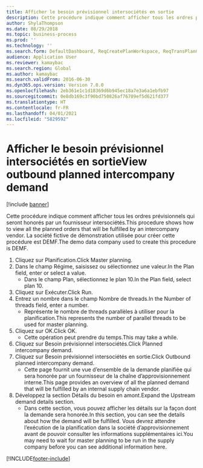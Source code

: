 ```yaml
---
title: Afficher le besoin prévisionnel intersociétés en sortie
description: Cette procédure indique comment afficher tous les ordres prévisionnels qui seront honorés par un fournisseur intersociétés.
author: ShylaThompson
ms.date: 08/29/2018
ms.topic: business-process
ms.prod: ''
ms.technology: ''
ms.search.form: DefaultDashboard, ReqCreatePlanWorkspace, ReqTransPlanCard, ReqOutboundIntercompanyDemand
audience: Application User
ms.reviewer: kamaybac
ms.search.region: Global
ms.author: kamaybac
ms.search.validFrom: 2016-06-30
ms.dyn365.ops.version: Version 7.0.0
ms.openlocfilehash: 2eb361e1c1d18369d6b945ec18a7e3a6a1ebfb97
ms.sourcegitcommit: 0e8db169c3f90bd750826af76709ef5d621fd377
ms.translationtype: HT
ms.contentlocale: fr-FR
ms.lasthandoff: 04/01/2021
ms.locfileid: "5829592"
---
```

# <a name="view-outbound-planned-intercompany-demand"></a><span data-ttu-id="b209e-103">Afficher le besoin prévisionnel intersociétés en sortie</span><span class="sxs-lookup"><span data-stu-id="b209e-103">View outbound planned intercompany demand</span></span>

[!include [banner](../../includes/banner.md)]

<span data-ttu-id="b209e-104">Cette procédure indique comment afficher tous les ordres prévisionnels qui seront honorés par un fournisseur intersociétés.</span><span class="sxs-lookup"><span data-stu-id="b209e-104">This procedure shows how to view all the planned orders that will be fulfilled by an intercompany vendor.</span></span> <span data-ttu-id="b209e-105">La société fictive de démonstration utilisée pour créer cette procédure est DEMF.</span><span class="sxs-lookup"><span data-stu-id="b209e-105">The demo data company used to create this procedure is DEMF.</span></span>

1. <span data-ttu-id="b209e-106">Cliquez sur Planification.</span><span class="sxs-lookup"><span data-stu-id="b209e-106">Click Master planning.</span></span>
2. <span data-ttu-id="b209e-107">Dans le champ Régime, saisissez ou sélectionnez une valeur.</span><span class="sxs-lookup"><span data-stu-id="b209e-107">In the Plan field, enter or select a value.</span></span>
    * <span data-ttu-id="b209e-108">Dans le champ Plan, sélectionnez le plan 10.</span><span class="sxs-lookup"><span data-stu-id="b209e-108">In the Plan field, select plan 10.</span></span>  
3. <span data-ttu-id="b209e-109">Cliquez sur Exécuter.</span><span class="sxs-lookup"><span data-stu-id="b209e-109">Click Run.</span></span>
4. <span data-ttu-id="b209e-110">Entrez un nombre dans le champ Nombre de threads.</span><span class="sxs-lookup"><span data-stu-id="b209e-110">In the Number of threads field, enter a number.</span></span>
    * <span data-ttu-id="b209e-111">Représente le nombre de threads parallèles à utiliser pour la planification.</span><span class="sxs-lookup"><span data-stu-id="b209e-111">This represents the number of parallel threads to be used for master planning.</span></span>  
5. <span data-ttu-id="b209e-112">Cliquez sur OK.</span><span class="sxs-lookup"><span data-stu-id="b209e-112">Click OK.</span></span>
    * <span data-ttu-id="b209e-113">Cette opération peut prendre du temps.</span><span class="sxs-lookup"><span data-stu-id="b209e-113">This may take a while.</span></span>  
6. <span data-ttu-id="b209e-114">Cliquez sur Besoin prévisionnel intersociétés.</span><span class="sxs-lookup"><span data-stu-id="b209e-114">Click Planned intercompany demand.</span></span>
7. <span data-ttu-id="b209e-115">Cliquez sur Besoin prévisionnel intersociétés en sortie.</span><span class="sxs-lookup"><span data-stu-id="b209e-115">Click Outbound planned intercompany demand.</span></span>
    * <span data-ttu-id="b209e-116">Cette page fournit une vue d’ensemble de la demande planifiée qui sera honorée par un fournisseur de la chaîne d’approvisionnement interne.</span><span class="sxs-lookup"><span data-stu-id="b209e-116">This page provides an overview of all the planned demand that will be fulfilled by an internal supply chain vendor.</span></span>  
8. <span data-ttu-id="b209e-117">Développez la section Détails du besoin en amont.</span><span class="sxs-lookup"><span data-stu-id="b209e-117">Expand the Upstream demand details section.</span></span>
    * <span data-ttu-id="b209e-118">Dans cette section, vous pouvez afficher les détails sur la façon dont la demande sera honorée.</span><span class="sxs-lookup"><span data-stu-id="b209e-118">In this section, you can see the details about how the demand will be fulfilled.</span></span> <span data-ttu-id="b209e-119">Vous devrez attendre l’exécution de la planification dans la société d’approvisionnement avant de pouvoir consulter les informations supplémentaires ici.</span><span class="sxs-lookup"><span data-stu-id="b209e-119">You may need to wait for master planning to be run in the supply company before you can see additional information here.</span></span>  



[!INCLUDE[footer-include](../../../includes/footer-banner.md)]